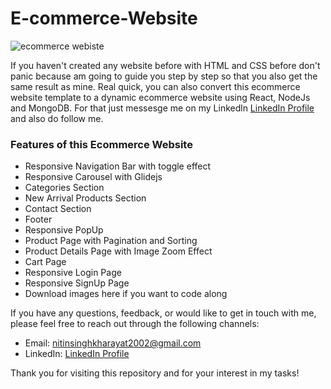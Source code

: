 # E-commerce-Website

![ecommerce webiste](https://raw.githubusercontent.com/ziddahedem/LC09-ecommerce-website/master/images/lc09-ecommerce%20website.jpg)


If you haven't created any website before with HTML and CSS before don't panic because am going to guide you step by step so that you also get the same result as mine. Real quick, you can also convert this ecommerce website template to a dynamic ecommerce website using React, NodeJs and MongoDB. For that just messesge me on my Linkedln [LinkedIn Profile](https://www.linkedin.com/in/nitin-singh-b63926236) and also do follow me.

### Features of this Ecommerce Website

- Responsive Navigation Bar with toggle effect
- Responsive Carousel with Glidejs
- Categories Section
- New Arrival Products Section
- Contact Section
- Footer
- Responsive PopUp
- Product Page with Pagination and Sorting
- Product Details Page with Image Zoom Effect
- Cart Page
- Responsive Login Page
- Responsive SignUp Page
- Download images here if you want to code along

If you have any questions, feedback, or would like to get in touch with me, please feel free to reach out through the following channels:

- Email: nitinsinghkharayat2002@gmail.com
- LinkedIn: [LinkedIn Profile](https://www.linkedin.com/in/nitin-singh-b63926236)

Thank you for visiting this repository and for your interest in my tasks!

